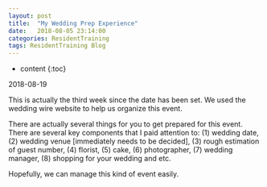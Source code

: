 ```yaml
---
layout: post
title:  "My Wedding Prep Experience"
date:   2018-08-05 23:14:00
categories: ResidentTraining
tags: ResidentTraining Blog
---
```


* content
{:toc}

2018-08-19

This is actually the third week since the date has been set. We used the wedding wire website to help us organize this event.

There are actually several things for you to get prepared for this event. There are several key components that I paid attention to: (1) wedding date, (2) wedding venue [immediately needs to be decided], (3) rough estimation of guest number, (4) florist, (5) cake, (6) photographer, (7) wedding manager, (8) shopping for your wedding and etc.

Hopefully, we can manage this kind of event easily. 
